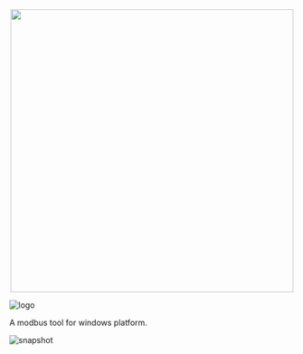 
<div align="center">
    <img src="[https://example.com/image.png](https://github.com/user-attachments/assets/66afaad5-2555-4904-84c1-0a5f66318b2d)" alt="" width="500" />
</div>

![logo](https://github.com/user-attachments/assets/66afaad5-2555-4904-84c1-0a5f66318b2d)

A modbus tool for windows platform. 

![snapshot](https://github.com/user-attachments/assets/5775b8c6-e8ce-4c36-bfc4-22d4e6a5e79b)
